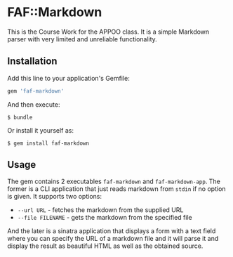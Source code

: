 # FAF::Markdown

This is the Course Work for the APPOO class. It is a simple Markdown parser
with very limited and unreliable functionality.

## Installation

Add this line to your application's Gemfile:

```ruby
gem 'faf-markdown'
```

And then execute:

    $ bundle

Or install it yourself as:

    $ gem install faf-markdown

## Usage

The gem contains 2 executables `faf-markdown` and `faf-markdown-app`. The former
is a CLI application that just reads markdown from `stdin` if no option is given.
It supports two options:
  * `--url URL` - fetches the markdown from the supplied URL
  * `--file FILENAME` - gets the markdown from the specified file

And the later is a sinatra application that displays a form with a text field
where you can specify the URL of a markdown file and it will parse it and display
the result as beautiful HTML as well as the obtained source.


